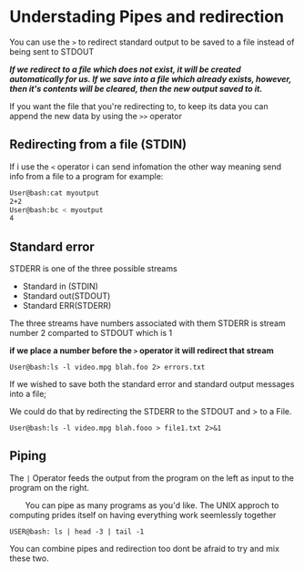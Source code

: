 # Understading Pipes and redirection 

You can use the `>` to redirect standard output to be saved to a file instead of being sent to STDOUT

***If we redirect to a file which does not exist, it will be created automatically for us. If we save into a file which already exists, however, then it's contents will be cleared, then the new output saved to it.***

If you want the file that you're redirecting to, to keep its data you can append the new data by using the `>>` operator

## Redirecting from a file (STDIN)

If i use the `<` operator i can send infomation the other way meaning send info from a file to a program for example:

```sh
User@bash:cat myoutput
2+2
User@bash:bc < myoutput
4
```
## Standard error

STDERR is one of the three possible streams
* Standard in (STDIN)
* Standard out(STDOUT)
* Standard ERR(STDERR)

The three streams have numbers associated with them STDERR is stream number 2  comparted to STDOUT which is 1

**if we place a number before the `>` operator it will redirect that stream**

`User@bash:ls -l video.mpg blah.foo 2> errors.txt`

If we wished to save both the standard error and standard output messages into a file;

We could do that by redirecting the STDERR to the STDOUT and > to a File.

`User@bash:ls -l video.mpg blah.fooo > file1.txt 2>&1`

## Piping

The `|` Operator feeds the output from the program on the left as input to the program on the right.

&nbsp;&nbsp;&nbsp;&nbsp;&nbsp;&nbsp; You can pipe as many programs as you'd like. The UNIX approch to computing prides itself on having everything work seemlessly together


`USER@bash: ls | head -3 | tail -1`


You can combine pipes and redirection too dont be afraid to try and mix these two.






 
